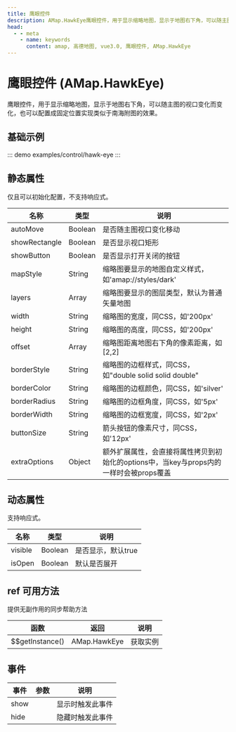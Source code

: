 ```yaml
---
title: 鹰眼控件
description: AMap.HawkEye鹰眼控件，用于显示缩略地图，显示于地图右下角，可以随主图的视口变化而变化，也可以配置成固定位置实现类似于南海附图的效果
head:
  - - meta
    - name: keywords
      content: amap, 高德地图, vue3.0, 鹰眼控件, AMap.HawkEye
---
```

# 鹰眼控件 (AMap.HawkEye)
鹰眼控件，用于显示缩略地图，显示于地图右下角，可以随主图的视口变化而变化，也可以配置成固定位置实现类似于南海附图的效果。

## 基础示例

::: demo
examples/control/hawk-eye
:::

## 静态属性
仅且可以初始化配置，不支持响应式。

名称 | 类型 | 说明
---|---|---|
autoMove | Boolean | 是否随主图视口变化移动
showRectangle | Boolean | 是否显示视口矩形
showButton | Boolean | 是否显示打开关闭的按钮
mapStyle | String | 缩略图要显示的地图自定义样式，如'amap://styles/dark'
layers | Array | 缩略图要显示的图层类型，默认为普通矢量地图
width | String | 缩略图的宽度，同CSS，如'200px'
height | String | 缩略图的高度，同CSS，如'200px'
offset | Array | 缩略图距离地图右下角的像素距离，如 [2,2]
borderStyle | String | 缩略图的边框样式，同CSS，如"double solid solid double"
borderColor | String | 缩略图的边框颜色，同CSS，如'silver'
borderRadius | String | 缩略图的边框角度，同CSS，如'5px'
borderWidth | String | 缩略图的边框宽度，同CSS，如'2px'
buttonSize | String | 箭头按钮的像素尺寸，同CSS，如'12px'
extraOptions | Object | 额外扩展属性，会直接将属性拷贝到初始化的options中，当key与props内的一样时会被props覆盖

## 动态属性

支持响应式。

名称 | 类型 | 说明
---|---|---|
visible | Boolean | 是否显示，默认true
isOpen | Boolean | 默认是否展开


## ref 可用方法
提供无副作用的同步帮助方法

函数 | 返回 | 说明
---|---|---|
$$getInstance() | AMap.HawkEye | 获取实例


## 事件

事件 | 参数 | 说明
---|---|---|
show | | 显示时触发此事件
hide | | 隐藏时触发此事件
